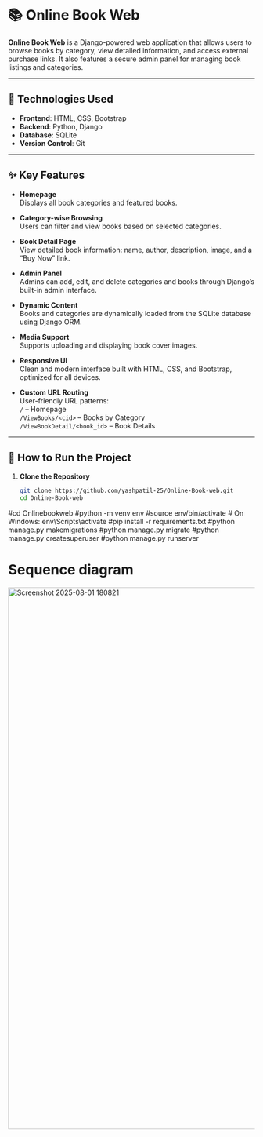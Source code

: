 # 📚 Online Book Web

**Online Book Web** is a Django-powered web application that allows users to browse books by category, view detailed information, and access external purchase links. It also features a secure admin panel for managing book listings and categories.

---

## 🔧 Technologies Used

- **Frontend**: HTML, CSS, Bootstrap  
- **Backend**: Python, Django  
- **Database**: SQLite  
- **Version Control**: Git

---

## ✨ Key Features

- **Homepage**  
  Displays all book categories and featured books.

- **Category-wise Browsing**  
  Users can filter and view books based on selected categories.

- **Book Detail Page**  
  View detailed book information: name, author, description, image, and a “Buy Now” link.

- **Admin Panel**  
  Admins can add, edit, and delete categories and books through Django’s built-in admin interface.

- **Dynamic Content**  
  Books and categories are dynamically loaded from the SQLite database using Django ORM.

- **Media Support**  
  Supports uploading and displaying book cover images.

- **Responsive UI**  
  Clean and modern interface built with HTML, CSS, and Bootstrap, optimized for all devices.

- **Custom URL Routing**  
  User-friendly URL patterns:  
  `/` – Homepage  
  `/ViewBooks/<cid>` – Books by Category  
  `/ViewBookDetail/<book_id>` – Book Details

---

## 🚀 How to Run the Project

1. **Clone the Repository**
   ```bash
   git clone https://github.com/yashpatil-25/Online-Book-web.git
   cd Online-Book-web
#cd Onlinebookweb
#python -m venv env
#source env/bin/activate  # On Windows: env\Scripts\activate
#pip install -r requirements.txt
#python manage.py makemigrations
#python manage.py migrate
#python manage.py createsuperuser
#python manage.py runserver


# Sequence diagram
<img width="843" height="1105" alt="Screenshot 2025-08-01 180821" src="https://github.com/user-attachments/assets/881d996b-66f9-4263-99a7-1cbc2e37c661" />

